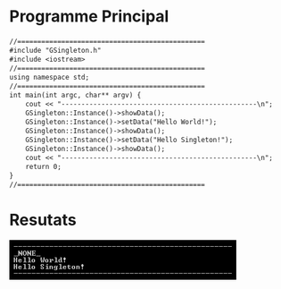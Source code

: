 # Programme Principal

```
//===============================================
#include "GSingleton.h"
#include <iostream>
//===============================================
using namespace std;
//===============================================
int main(int argc, char** argv) {
    cout << "-------------------------------------------------\n";
    GSingleton::Instance()->showData();
    GSingleton::Instance()->setData("Hello World!");
    GSingleton::Instance()->showData();
    GSingleton::Instance()->setData("Hello Singleton!");
    GSingleton::Instance()->showData();
    cout << "-------------------------------------------------\n";
    return 0;
}
//===============================================
```

# Resutats

![Result](https://raw.githubusercontent.com/gkesse/ReadyPattern/master/Singleton/img/result.png)
